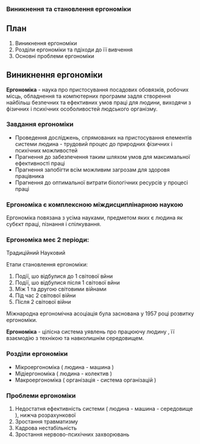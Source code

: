 ### Виникнення та становлення ергономіки

## План
1. Виникнення ергономіки
2. Розділи ергономіки та пдіходи до її вивчення
3. Основні проблеми ергономіки

## Виникнення ергономіки
**Ергономіка** - наука про пристосування посадових обовязків, робочих місць, обладнення та компютерних программ задля створення найбільш безпечних та ефективних умов праці для людини, виходячи з фізичних і психічних особоливостей людського організму.

### Завдання ергономіки
- Проведення досліджень, спрямованих на пристосування елементів системи людина - трудовий процес до природних фізичних і психічних можливостей
- Прагнення до забезпечення таким шляхом умов для максимальної ефективності праці
- Прагнення запобігти всім можливим загрозам для здоровя працівника
- Прагнення до оптимальної витрати біологічних ресурсів у процесі праці

### Ергономіка є комплексною міждисциплінарною наукою 
Ергономіка повязана з усіма науками, предметом яких є людина як субєкт праці, пізнання і спілкування.

### Ергономіка меє 2 періоди:
Традиційний
Науковий

Етапи становлення ергономіки:
1. Події, шо відбулися до 1 світової вйни
2. Події, шо відбулися після 1 світової вйни
3. Між 1 та другою світовими війнами
4. Під час 2 світової війни
5. Після 2 світової війни

Міжнародна ергономічна асоціація була заснована у 1957 році розвитку ергономіки.

**Ергономіка** - цілісна система уявлень про працюючу людину , її взаємодію з технікою та навколишнім середовищем.

### Розділи ергономіки
- Мікроергономіка ( людина - машина )
- Мідіергономіка ( людина - колектив )
- Макроергономіка ( організація - система організацій )

### Проблеми ергономіки
1. Недостатня ефективність системи ( людина - машина - середовище ), нижча розрахункової
2. Зростання травматизму 
3. Кадрова нестабільність
4. Зростання нервово-психічних захворювань